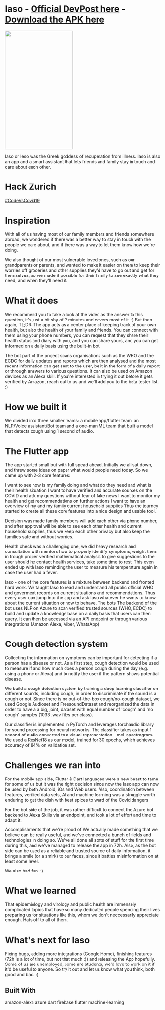 # Iaso - [**Official DevPost here**](https://devpost.com/software/iaso-udkiy2) - [**Download the APK here**](https://github.com/tadijam64/Iaso/raw/master/Iaso-Release.apk)

<img width="220" height="384" src="https://upload.wikimedia.org/wikipedia/commons/thumb/d/db/Iaso.jpg/220px-Iaso.jpg">

Iaso or Ieso was the Greek goddess of recuperation from illness. Iaso is also an app and a smart assistant that lets friends and family stay in touch and care about each other.

# Hack Zurich
[#CodeVsCovid19](https://digitalfestival.ch/en/HACK/)

# Inspiration
With all of us having most of our family members and friends somewhere abroad, we wondered if there was a better way to stay in touch with the people we care about, and if there was a way to let them know how we're doing.

We also thought of our most vulnerable loved ones, such as our grandparents or parents, and wanted to make it easier on them to keep their worries off groceries and other supplies they'd have to go out and get for themselves, so we made it possible for their family to see exactly what they need, and when they'll need it.

# What it does
We recommend you to take a look at the video as the answer to this question, it's just a bit shy of 2 minutes and covers most of it. :) But then again, TL;DR: The app acts as a center place of keeping track of your own health, but also the health of your family and friends. You can connect with them using your phone numbers, you can request that they share their health status and diary with you, and you can share yours, and you can get informed on a daily basis using the built-in bot.

The bot part of the project scans organisations such as the WHO and the ECDC for daily updates and reports which are then analysed and the most recent information can get sent to the user, be it in the form of a daily report or through answers to various questions. It can also be used on Amazon devices as an Alexa skill. If you're interested in trying it out before it gets verified by Amazon, reach out to us and we'll add you to the beta tester list. :)

# How we built it
We divided into three smaller teams: a mobile app/flutter team, an NLP/Voice assistant/Bot team and a one-man ML team that built a model that detects cough using 1 second of audio.

# The Flutter app
The app started small but with full spead ahead. Initially we all sat down, and threw some ideas on paper what would people need today. So we came up with 2-3 core features:

I want to see how is my family doing and what do they need and what is their health situation
I want to have verified and accurate sources on the COVID and ask my questions without fear of fake news
I want to monitor my health and get recommendations on further actions
I want to have an overview of my and my family current household supplies
Thus the journey started to create all these core features into a nice design and usable tool.

Decision was made family members will add each other via phone number, and after approval will be able to see each other health and current household supplies, thus we keep each other privacy but also keep the families safe and without worries.

Health check was a challenging one, we did heavy research and consultation with mentors how to properly identify symptoms, weight them in trough proper verified mathematical analysis to give suggestions to the user should he contact health services, take some time to rest. This even ended up with Iaso reminding the user to measure his temperature again in case the user had a fever.

Iaso - one of the core features is a mixture between backend and fronted hard work. We taught Iaso to read and understand all public official WHO and goverment records on current situations and recommendations. Thus every user can jump into the app and ask Iaso whatever he wants to know about the current situation or how to behave.
The bots
The backend of the bot uses NLP on Azure to scan verified trusted sources (WHO, ECDC) to build and update a knowledge base on a daily basis that users can then query. It can then be accessed via an API endpoint or through various integrations (Amazon Alexa, Viber, WhatsApp)

# Cough detection system
Collecting the information on symptoms can be important for detecting if a person has a disease or not. As a first step, cough detection would be used to measure if and how much does a person cough during the day (e.g. using a phone or Alexa) and to notify the user if the pattern shows potential disease.

We build a cough detection system by training a deep learning classifier on different sounds, including cough, in order to discriminate if the sound is a cough or not. Since there is no out-of-the-box cough/no-cough dataset, we used Google Audioset and FreesoundDataset and reorganized the data in order to have a a big, joint, dataset with equal number of 'cough' and 'no cough' samples (1033 .wav files per class).

Our classifier is implemented in PyTorch and leverages torchaudio library for sound processing for neural networks. The classifier takes as input 1 second of audio converted to a visual representation - mel-spectrogram. We used a ResNet18 as our model, trained for 30 epochs, which achieves accuracy of 84% on validation set.

# Challenges we ran into
For the mobile app side, Flutter & Dart languages were a new beast to tame for some of us but it was the right decision since now the Iaso app can now be used by both Android, iOs and Web users. Also, coordination between features, verified data sets, AI and machine learning was a struggle worth enduring to get the dish with best spices to ward of the Covid dangers

For the bot side of the job, it was rather difficult to connect the Azure bot backend to Alexa Skills via an endpoint, and took a lot of effort and time to adapt it.

Accomplishments that we're proud of
We actually made something that we believe can be really useful, and we've connected a bunch of fields and technologies in doing so. We've all done all sorts of stuff for the first time during this, and we've managed to release the app in 72h. Also, as the bot side can be used as a reliable and trusted source of daily information, it brings a smile (or a smirk) to our faces, since it battles misinformation on at least some level.

We also had fun. :)

# What we learned
That epidemiology and virology and public health are immensely complicated topics that have so many dedicated people spending their lives preparing us for situations like this, whom we don't neccessarily appreciate enough. Hats off to all of them.

# What's next for Iaso
Fixing bugs, adding more integrations (Google Home), finishing features (72h is a lot of time, but not that much :)) and releasing the App hopefully. Some of us are unemployed, some are students, we'd love to work on it if it'd be useful to anyone. So try it out and let us know what you think, both good and bad. :)

## Built With
amazon-alexa
azure
dart
firebase
flutter
machine-learning
